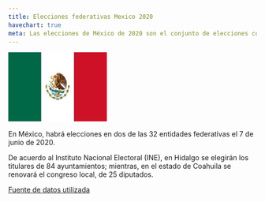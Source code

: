 ```yaml
---
title: Elecciones federativas Mexico 2020
havechart: true
meta: Las elecciones de México de 2020 son el conjunto de elecciones coordinadas por el Instituto Nacional Electoral (INE) y los Organismos Públicos Locales de Elecciones (OPLE) para renovar diversos cargos en dos entidades federativas de ese país en el año 2020 (...)
---
```


![bandera-mexico](/images/mexico.jpg)

<p>
    En México, habrá elecciones en dos de las 32 entidades federativas el 7 de junio de 2020.

De acuerdo al Instituto Nacional Electoral (INE), en Hidalgo se elegirán los titulares de 84 ayuntamientos; mientras, en el estado de Coahuila se renovará el congreso local, de 25 diputados.

</p>

[Fuente de datos utilizada ](https://aginformacion.tv/mexico-sobre-el-padron-electoral-y-los-datos-biometricos/)

<div style=" max-width: 350px;">
<canvas id="myChart" width="100" height="100"></canvas>

</div>

<script>
var ctx = document.getElementById('myChart').getContext('2d');
var myChart = new Chart(ctx, {
    type: 'pie',
    data: {
        labels: ['Votantes disp', 'Población total'],
        datasets: [{
            data: [89903166,126577691 ],
            backgroundColor: [
                'yellow',
                'blue',
                
            ],
            pointHoverRadius: 5,
         pointHoverBackgroundColor: 'beige'
          
        }],
       
    },
    options: {
        legend: {
            display: true,
            labels: {
                fontColor: 'black',
               
            }
        },


         tooltips: {
            callbacks: {
                labelColor: function(tooltipItem, chart) {
                    return {
                        borderColor: 'black',
                        backgroundColor: 'rgb(255, 0, 0)'
                    };
                },
                labelTextColor: function(tooltipItem, chart) {
                    return 'white';
                }
            }
        }
    }
    

});
</script>
